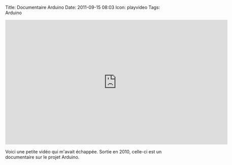 Title: Documentaire Arduino
Date: 2011-09-15 08:03
Icon: playvideo
Tags: Arduino


<iframe src="http://player.vimeo.com/video/18539129" width="700" height="393" frameborder="0" webkitAllowFullScreen mozallowfullscreen allowFullScreen></iframe>


Voici une petite vidéo qui m'avait échappée. Sortie en 2010, celle-ci
est un documentaire sur le projet Arduino.